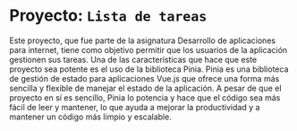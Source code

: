 # Proyecto: ```Lista de tareas```

Este proyecto, que fue parte de la asignatura Desarrollo de aplicaciones para internet, tiene como objetivo permitir que los usuarios de la aplicación gestionen sus tareas. Una de las características que hace que este proyecto sea potente es el uso de la biblioteca Pinia. Pinia es una biblioteca de gestión de estado para aplicaciones Vue.js que ofrece una forma más sencilla y flexible de manejar el estado de la aplicación. A pesar de que el proyecto en sí es sencillo, Pinia lo potencia y hace que el código sea más fácil de leer y mantener, lo que ayuda a mejorar la productividad y a mantener un código más limpio y escalable.